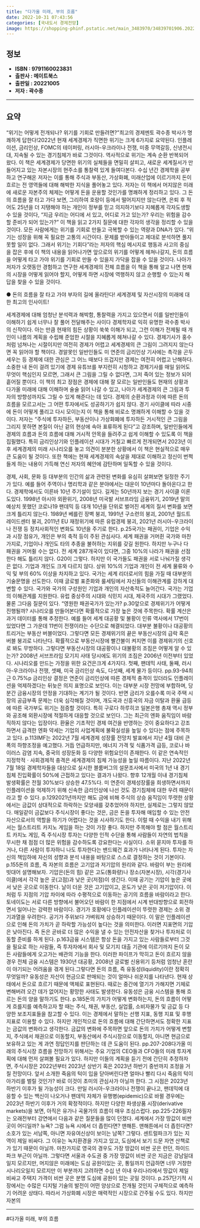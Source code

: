 ```yaml
---
title: "다가올 미래, 부의 흐름"
date: 2022-10-31 07:43:56
categories: [국내도서 경제전망]
image: https://shopping-phinf.pstatic.net/main_3483970/34839701906.20221019152800.jpg
---
```


## **정보**

- **ISBN : 9791160023831**
- **출판사 : 메이트북스**
- **출판일 : 20221005**
- **저자 : 곽수종**

------



## **요약**

“위기는 어떻게 전개되나? 위기를 기회로 만들려면?”최고의 경제멘토 곽수종 박사가 명쾌하게 답한다!2022년 현재 세계경제가 직면한 위기는 크게 6가지로 요약된다. 인플레이션, 금리인상, FOMC의 테이퍼링, 러시아-우크라이나 전쟁, 미중 무역갈등, 신냉전시대, 지속될 수 있는 경기침체가 바로 그것이다. 역사적으로 위기는 계속 순환 반복되어 왔다. 이 책은 세계경제가 당면한 위기의 실체들을 면밀히 살피고, 새로운 세계질서가 만들어지고 있는 자본시장의 현주소를 통찰력 있게 들여다본다. 수십 년간 경제학을 공부하고 연구해온 저자는 이를 통해 주식과 부동산, 가상화폐, 미래산업에 이르기까지 돈이 흐르는 전 영역들에 대해 해박한 지식을 풀어놓고 있다. 저자는 이 책에서 머지않은 미래에 새로운 자본주의 체제는 어떻게 돈을 운용할 것인가를 명쾌하게 정리하고 있다. 그 돈의 흐름을 잘 타고 가다 보면, 그리하여 호랑이 등에서 떨어지지만 않는다면, 은퇴 후 적어도 25년을 더 지탱해야 하는 개인이 정부를 믿고 의지하기보다 지혜롭게 각자도생할 수 있을 것이다, “지금 우리는 어디에 서 있고, 어디로 가고 있는가? 우리는 위험을 감수할 준비가 되어 있는가?” 이 책을 읽고 2가지 질문에 대한 각자의 생각을 정리할 수 있을 것이다. 모든 사람에게는 위기를 기회로 만들고 극복할 수 있는 역량과 DNA가 있다. “위기는 성장을 위해 꼭 필요한 고통의 시간이다. 문제를 받아들이고 제대로 분석하면 풀지 못할 일이 없다. 그래서 위기는 기회다”라는 저자의 핵심 메시지로 행동과 사고의 중심을 잡은 후에 이 책의 내용을 읽어나가면 앞으로의 위기를 어떻게 헤쳐나갈지, 돈의 흐름을 어떻게 타고 가야 위기를 기회로 만들 수 있을지 가닥을 잡을 수 있을 것이다. 나아가 저자가 오랫동안 경험하고 연구한 세계경제의 전체 흐름을 이 책을 통해 알고 나면 현재의 시장을 어떻게 읽어야 할지, 어떻게 하면 시장에 역행하지 않고 순행할 수 있는지 해답을 찾을 수 있을 것이다.

● 돈의 흐름을 잘 타고 가야 부자의 길에 올라탄다!
세계경제 및 자산시장의 미래에 대한 최고의 인사이트!

세계경제에 대해 엄청난 분석력과 해박함, 통찰력을 가지고 있으면서 이를 일반인들이 이해하기 쉽게 너무나 잘 풀어 전달해주는 사이다 경제학자로 익히 유명한 곽수종 박사의 신작이다. 아는 만큼 현재의 힘든 상황이 쑥쑥 이해가 되고, 그런 이해가 전제될 때 개인이 나름의 계획을 수립해 준엄한 시절을 지혜롭게 헤쳐나갈 수 있다. 경제기사가 홍수처럼 넘쳐나는 시절이지만 여전히 경제가 어렵고 세계경제의 큰 그림이 그려지지 않는다면 꼭 읽어야 할 책이다. 경알못인 일반인들도 미 연준의 금리인상 기사에는 촉각을 곤두세우는 등 경제에 대한 관심은 그 어느 때보다 뜨겁지만 경제는 여전히 어렵고 난해하다. 소중한 내 돈이 걸려 있기에 경제 유튜브를 부지런히 시청하고 경제기사를 매일 읽어도 무엇이 핵심인지 모르면, 그래서 큰 그림을 그릴 수 없다면, 그저 죽어 있는 정보가 되어 흩어질 뿐이다. 이 책의 최고 장점은 경제에 대해 잘 모르는 일반인들도 현재의 상황과 다가올 미래에 대해 이해하며 술술 읽어 나갈 수 있고, 나아가 세계경제의 큰 그림과 투자의 방향성까지도 그릴 수 있게 해준다는 데 있다. 
경제의 순환과정과 이에 따른 돈의 흐름을 모르고서는 그 어떤 투자에서도 성공하기가 쉽지 않다. 경기 사이클에 따라 시중에 돈이 어떻게 풀리고 다시 모이는지 이 책을 통해 비로소 명쾌하게 이해할 수 있을 것이다. 저자는 “주식에 투자하든, 부동산이나 가상화폐에 투자하든 거시적인 큰 그림을 그리지 못하면 본질이 아닌 겉의 현상에 속아 표류하게 된다”고 강조하며, 일반인들에게 경제의 흐름과 돈의 흐름에 대해 거시적 안목을 들려주고 쉽게 이해할 수 있도록 이 책을 집필했다. 특히 금리인상기와 인플레이션 시대가 거칠고 빠르게 전개되면서 2023년 이후 세계경제의 미래 시나리오를 놓고 의견이 분분한 상황에서 이 책은 현실적으로 매우 큰 도움이 될 것이다. 또한 책에는 현재 세계경제의 속살을 제대로 이해하고 정신이 번쩍 들게 하는 내용이 가득해 연신 저자의 혜안에 감탄하며 일독할 수 있을 것이다.

경제, 사회, 문화 등 대부분의 인간의 삶과 관련된 변화를 유심히 살펴보면 일정한 주기가 있다. 예를 들어 주역이나 명리학과 같은 분야에서는 대운이 10년마다 돌아온다고 한다. 경제학에서도 이른바 10년 주기설이 있다. 길게는 50년까지 보는 경기 사이클 이론도있다. 1998년 아시아 외환위기, 2008년 미국발 서브프라임 금융위기, 2019년 말의 예상치 못했던 코로나19 팬데믹 등 대개 10년을 단위로 벌어진 세계의 질서 변화를 보면 크게 틀리지 않는다. 1989년 베를린 장벽 붕괴, 1991년 구소련의 붕괴, 2001년 월드트레이드센터 붕괴, 2011년 EU 재정위기에 따른 유럽경제 붕괴, 2021년 러시아-우크라이나 전쟁 등 정치사회적인 변화도 10년을 주기로 한다. p.25국가는 패권이, 기업은 수익과 시장 점유가, 개인은 부의 축적 등이 주된 관심사다. 세계 패권을 거머쥔 국가와 마찬가지로, 기업이나 개인도 타의 추종을 불허하는 지위를 갖길 원한다. 하지만 누구나 다 패권을 거머쥘 수는 없다. 전 세계 287개국이 있다면, 그중 10%의 나라가 패권을 선점한다 해도 틀리지 않다. G20이 그렇다. 하지만 이 국가들도 패권을 서로 나눠가질 생각은 없다. 기업과 개인도 크게 다르지 않다. 상위 10%의 기업과 개인이 전 세계 물류와 수익 및 부의 60% 이상을 차지하고 있다. 국가는 세계 리더로서의 힘을 가질 때 대부분의 기술문명을 선도한다. 이때 글로벌 표준화와 룰세팅에서 자신들의 이해관계를 강하게 대변할 수 있다. 국가와 국가의 구성원인 기업과 개인의 자산축적도 늘어간다. 국가는 기업의 이해관계를 지원한다. 유럽 중상주의 시대와 식민지 시대, 제국주의 시대가 그랬었다. 물론 그다음 질문이 있다. “영원한 패권국가가 있는가? p.30앞으로 경제위기가 어떻게 진행될까? 시나리오를 만들어본다면 확률적으로 가장 높은 것에 주목한다. 확률 계산은 과거 데이터를 통해 추정한다. 예를 들어 세계 대공황 및 불황이 인류 역사에서 17번이 있었다면 그 가운데 11번이 전쟁이라는 수단으로 해결되었다. 대부분 불황이나 대공황의 트리거는 부동산 버블이었다. 그렇다면 모든 경제위기의 끝은 부동산시장의 급락 혹은 버블 붕괴로 나타난다. 확률적으로 부동산시장에 빨간불이 켜지면 이를 경제위기의 신호로 봐도 무방하다. 그렇다면 부동산시장의 대공황이나 대불황의 조짐은 어떻게 알 수 있는가? 2008년 서브프라임 모기지 사태 당시에도 위기의 조짐은 2006년 이전부터 있었다. 시나리오를 만드는 가정을 위한 요건은크게 4가지다. 첫째, 팬데믹 사태, 둘째, 러시아-우크라이나 전쟁, 셋째, 미국 금리인상 속도, 다섯째, 세계 물가 등이다. pp.93-94최근 0.75%p 금리인상 결정은 연준이 금리인상에 따른 경제적 충격이 있더라도 인플레이션을 억제하겠다는 뒤늦은 의지 표명으로 보인다. 이는 대부분 시장 전망에 부합하며, 당분간 금융시장의 안정을 기대하는 계기가 될 것이다. 반면 금리가 오를수록 미국 주택 시장의 공급부족 문제는 더욱 심각해질 것이며, 개도국과 신흥국의 자금 이탈과 환율 급등에 따른 국가부도 위기는 점증할 것이다. 특히 구로다 하루히코 일본은행 총재 역시 정부와 공조해 외환시장에 적절하게 대응할 것으로 보인다. 그는 최근의 엔화 움직임이 바람직하지 않다는 입장이다. 환율은 기초적인 경제 여건을 반영하는 것이 중요하다고 강조하면서 급격한 엔화 약세는 기업의 사업계획에 불확실성을 높일 수 있다는 점에 주목하고 있다. p.113IMF는 2022년 7월 세계경제 성장률 전망치 발표에서 지난 4월 대비 큰 폭의 하향조정을 예고했다. 거듭 언급하지만, 에너지 가격 및 식품가격 급등, 코로나 바이러스 감염 지속, 중국의 성장둔화 등 다양한 위험요인이 존재한다. 이 같은 연속적인 지정학적ㆍ사회경제적 충격은 세계경제의 침체 가능성을 높일 따름이다. 지난 2022년 7월 18일 경제학자들을 대상으로 실시한 블룸버그의 설문조사에서 미국의 1년 내 경기침체 진입확률이 50%에 근접하고 있다는 결과가 나왔다. 향후 12개월 이내 경기침체 발생확률은 전월 30%보다 상승한 47.5%다. 미 연준이 경제성장률을 희생하면서까지 인플레이션을 억제하기 위해 신속한 금리인상에 나선 것도 경기침체에 대한 우려 때문이라고 할 수 있다. p.1292021년까지만 해도 금에 비해 주식의 상승 움직임이 뚜렷한 상황에서는 금값이 상대적으로 하락하는 모양새를 갖추었어야 하지만, 실제로는 그렇지 않았다. 매일같이 금값보다 주식시장이 좋다는 것은, 금은 돈을 투자해 매입할 수 있는 안전자산으로서의 역할을 하기가 어렵다는 것을 시사하기도 한다. 이럴 때 수익을 내기 위해서는 월스트리트 카지노 게임을 하는 것이 가장 좋다. 하지만 주목해야 할 점은 월스트리트 카지노 게임, 즉 주식시장 투자는 다양한 인적 수단을 통해 사람들이 자연의 법칙을 무시한 채 점점 더 많은 위험을 감수하도록 강요한다는 사실이다. 소위 묻지마 투자를 하거나, 다른 사람이 투자하니 나도 투자한다는 밴드웨건 효과가 나타나게 된다. 투자는 자신의 책임하에 자신의 성향과 분석 내용을 바탕으로 스스로 결정하는 것이 기본이다. p.155돈의 흐름, 즉 자본의 흐름은 고기압과 저기압의 원리와 같다. 바람이 부는 원리에 빗대어 설명해보자. 기압은(돈의 힘) 같은 고도(통화량)나 장소(자본시장), 시각(경기사이클)에서 각각 높은 곳(고점)과 낮은 곳(저점)이 생긴다. 이때 공기는 기압이 높은 곳에서 낮은 곳으로 이동한다. 날이 더운 것은 고기압이고, 온도가 낮은 곳이 저기압이다. 이처럼 두 지점의 기압 차이에 따라 수평적으로 이동하는 공기의 흐름을 바람이라고 한다. 토네이도는 서로 다른 방향에서 불어오던 바람이 한 지점에서 시계 반대방향으로 회전하면서 일어나는 강력한 바람이다. 경기가 호황에다 인플레이션이 뚜렷한 경제는 소위 경기과열을 우려한다. 공기가 주위보다 가벼워져 상승하기 때문이다. 이 말은 인플레이션으로 인해 돈의 가치가 곧 하락할 가능성이 높다는 것을 의미한다. 이러면 지표면의 기압은 낮아진다. 즉 돈은 곧바로 더 많은 수익을 낼 수 있는 안전자산을 찾거나 투자처로 이동할 준비를 하게 된다. p.163금융 시스템은 항상 돈을 가지고 있는 사람들로부터 그것을 필요로 하는 사람들, 즉 투자자에서 회사 및 모기지 대출 기관에 이르기까지 돈이 모든 사람들에게 오고가는 배관의 기능을 한다. 이러한 파이프가 막히고 돈이 흐르지 않을 경우 전체 금융 시스템은 1930년 대공황, 2008년 글로벌 신용위기 등처럼 엄청난 혼란이 야기되는 어려움을 겪게 된다.그렇다면 돈의 흐름, 즉 유동성(liquidity)이란 정확히 무엇일까? 유동성은 자산이 현금으로 판매되는 것이 얼마나 쉬운지를 나타낸다. 현재 상태에서 돈으로 흐르기 때문에 액체로 표현된다. 때로는 중간에 열기가 가해지면 기체로 변해버려 오간 데가 없어지는 황망한 사태도 발생한다. 유동성은 금융 시스템을 통해 흐르는 돈의 양을 말하기도 한다. p.185돈의 가치가 어떻게 변화하는지, 돈의 흐름이 어떻게 흐를지를 예측하고자 할 때는 주식, 채권, 부동산, 실업률, 소비자물가 및 금값 등 다양한 보조지표들을 참고할 수 있다. 이는 경제에서 말하는 선행 지표, 동행 지표 및 후행 지표로 이용할 수 있다. 하지만 개인적으로 돈의 흐름에 대해 간단하면서도 정확한 지표는 금값의 변화라고 생각한다. 금값의 변화에 주목하면 앞으로 돈의 가치가 어떻게 변할지, 주식에서 채권으로 이동할지, 부동산에서 주식시장으로 이동할지, 아니면 현금으로 보유하고 있는 게 과연 정답인지를 판단하는 데 큰 도움이 된다. pp.207-208다가올 미래의 주식시장 흐름을 전망하기 위해서는 주요 기업의 CEO들과 CFO들의 미래 투자계획에 대해 먼저 살펴볼 필요가 있다. 하지만 이들의 계획을 듣기 전에 간단히 추정하자면, 주식시장은 2022년부터 2023년 상반기 혹은 2023년 하반기 중반까지 조정을 거칠 전망이다. 앞서 소개한 죽음의 턱이 입을 닫아버린다면 얼마나 빨리 다시 죽음의 턱이 아가리를 벌릴 것인가? 바로 이것이 초미의 관심사가 아닐까 한다. 그 시점은 2023년 하반기 이후가 될 가능성이 크다. 만일 러시아-우크라이나 전쟁이 끝나고, 팬데믹에 대응할 수 있는 백신이 나오거나 팬데믹 자체가 유행병(epidemic)으로 바뀔 경우에는 2023년 하반기 이후가 거의 확정적이다. 하지만 다양한 파생상품 시장(derivative markets)을 보면, 아직은 유가나 곡물가의 흐름이 매우 조심스럽다. pp.225-226필자는 오래전부터 강연에서 다음과 같은 질문들을 많이 던졌다. 세계에서 가장 땅값이 비싼 곳이 어디일까? 뉴욕? 그럼 뉴욕 시에서 더 좁힌다면? 맨해튼. 맨해튼에서 더 좁힌다면? 소호가 있는 서남쪽, 아니면 자유여신상이 보이는 남쪽? 그렇다. 센트럴파크가 있는 지역이 제일 비싸다. 그 이유는 녹지환경을 가지고 있고, 도심에서 보기 드문 자연 산책로가 있기 때문이 아닐까. 마찬가지로 영국의 경우도 가장 땅값이 비싼 곳은 런던, 하이드파크 부근이 아닐까. 그렇다면 서울과 수도권 중 가장 땅값이 비싼 곳은 지금은 강남일대일지 모르지만, 머지않은 미래에는 도심 공원이있는 곳, 통일까지 언급하면 너무 거창한 시나리오일지 모르지만 이 부분까지 고려하면 수십 년 이내 우리나라에서 땅값이 제일 비싸고 주택지 가격이 비싼 곳은 분명 도심에 공원이 있는 곳일 것이다. p.257단기적 시장에서는 수많은 디지털 기술의 발전이 어떤 양상으로 전개될 것인지 구체적으로 예측하기 어려운 상태다. 따라서 가상화폐 시장은 매력적인 시장으로 간주될 수도 있다. 하지만 자본의

------

#다가올 미래, 부의 흐름


